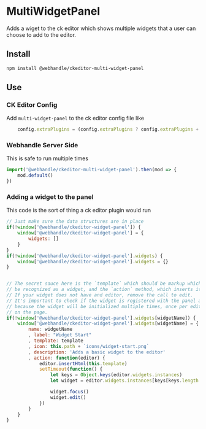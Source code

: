 # MultiWidgetPanel

Adds a wiget to the ck editor which shows multiple widgets that a user can
choose to add to the editor.

## Install

```bash
npm install @webhandle/ckeditor-multi-widget-panel
```

## Use

### CK Editor Config

Add `multi-widget-panel` to the ck editor config file like

```js
	config.extraPlugins = (config.extraPlugins ? config.extraPlugins + ',' : '') + 'multi-widget-panel'
```

### Webhandle Server Side

This is safe to run multiple times

```js
import('@webhandle/ckeditor-multi-widget-panel').then(mod => {
	mod.default()
})
```


### Adding a widget to the panel

This code is the sort of thing a ck editor plugin would run

```js
// Just make sure the data structures are in place
if(!window['@webhandle/ckeditor-widget-panel']) {
	window['@webhandle/ckeditor-widget-panel'] = {
		widgets: []
	}
}
if(!window['@webhandle/ckeditor-widget-panel'].widgets) {
	window['@webhandle/ckeditor-widget-panel'].widgets = {}
}


// The secret sauce here is the `template` which should be markup which will
// be recognized as a widget, and the `action` method, which inserts it.
// If your widget does not have and editor, remove the call to edit.
// It's important to check if the widget is registered with the panel already
// because the widget will be initialized multiple times, once per editor
// on the page.
if(!window['@webhandle/ckeditor-widget-panel'].widgets[widgetName]) {
	window['@webhandle/ckeditor-widget-panel'].widgets[widgetName] = {
		name: widgetName
		, label: "Widget Start"
		, template: template
		, icon: this.path + `icons/widget-start.png`
		, description: 'Adds a basic widget to the editor'
		, action: function(editor) {
			editor.insertHtml(this.template)
			setTimeout(function() {
				let keys = Object.keys(editor.widgets.instances)
				let widget = editor.widgets.instances[keys[keys.length - 1]]

				widget.focus()
				widget.edit()
			})
		}
	}
}

```
